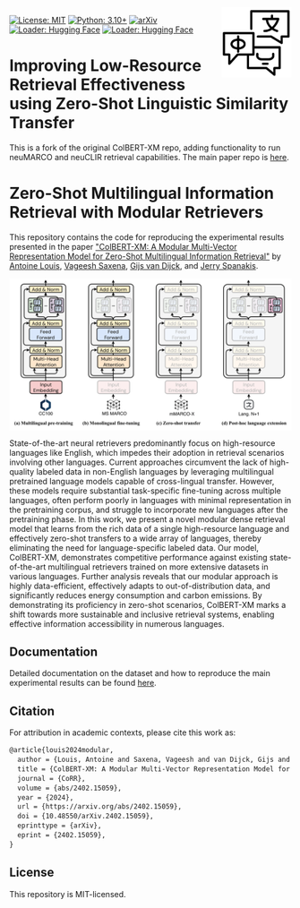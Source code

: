 <img src="docs/img/icon.png" width=125 height=125 align="right">

[![License: MIT](https://img.shields.io/badge/License-MIT-yellow.svg)](https://opensource.org/licenses/MIT)
[![Python: 3.10+](https://img.shields.io/badge/Python-3.10+-blue.svg)](https://www.python.org/downloads/)
[![arXiv](https://img.shields.io/badge/arXiv-2402.15059-b31b1b.svg?style=plastic)](https://arxiv.org/abs/2402.15059)
[![Loader: Hugging Face](https://img.shields.io/static/v1.svg?label=🤗%20Models&message=ColBERT-XM&color=FF9900)](https://huggingface.co/antoinelouis/colbert-xm)
[![Loader: Hugging Face](https://img.shields.io/static/v1.svg?label=🤗%20Models&message=DPR-XM&color=FF9900)](https://huggingface.co/antoinelouis/dpr-xm)

# Improving Low-Resource Retrieval Effectiveness using Zero-Shot Linguistic Similarity Transfer
This is a fork of the original ColBERT-XM repo, adding functionality to run neuMARCO and neuCLIR retrieval capabilities. The main paper repo is [here](https://github.com/andreaschari/linguistic-transfer).

# Zero-Shot Multilingual Information Retrieval with Modular Retrievers

This repository contains the code for reproducing the experimental results presented in the paper ["ColBERT-XM: A Modular Multi-Vector Representation Model for Zero-Shot Multilingual Information Retrieval"](https://arxiv.org/abs/2402.15059) by [Antoine Louis](https:/antoinelouis.co/work/), [Vageesh Saxena](https://www.maastrichtuniversity.nl/vk-saxena), [Gijs van Dijck](https://www.maastrichtuniversity.nl/gijs.vandijck), and [Jerry Spanakis](https://dke.maastrichtuniversity.nl/jerry.spanakis/).

<img align="center" src="docs/img/approach.png" width="1000">

State-of-the-art neural retrievers predominantly focus on high-resource languages like English, which impedes their adoption in retrieval scenarios involving other languages. Current approaches circumvent the lack of high-quality labeled data in non-English languages by leveraging multilingual pretrained language models capable of cross-lingual transfer. However, these models require substantial task-specific fine-tuning across multiple languages, often perform poorly in languages with minimal representation in the pretraining corpus, and struggle to incorporate new languages after the pretraining phase. In this work, we present a novel modular dense retrieval model that learns from the rich data of a single high-resource language and effectively zero-shot transfers to a wide array of languages, thereby eliminating the need for language-specific labeled data. Our model, ColBERT-XM, demonstrates competitive performance against existing state-of-the-art multilingual retrievers trained on more extensive datasets in various languages. Further analysis reveals that our modular approach is highly data-efficient, effectively adapts to out-of-distribution data, and significantly reduces energy consumption and carbon emissions. By demonstrating its proficiency in zero-shot scenarios, ColBERT-XM marks a shift towards more sustainable and inclusive retrieval systems, enabling effective information accessibility in numerous languages.

## Documentation

Detailed documentation on the dataset and how to reproduce the main experimental results can be found [here](docs/README.md).

## Citation

For attribution in academic contexts, please cite this work as:

```latex
@article{louis2024modular,
  author = {Louis, Antoine and Saxena, Vageesh and van Dijck, Gijs and Spanakis, Gerasimos},
  title = {ColBERT-XM: A Modular Multi-Vector Representation Model for Zero-Shot Multilingual Information Retrieval},
  journal = {CoRR},
  volume = {abs/2402.15059},
  year = {2024},
  url = {https://arxiv.org/abs/2402.15059},
  doi = {10.48550/arXiv.2402.15059},
  eprinttype = {arXiv},
  eprint = {2402.15059},
}
```

## License

This repository is MIT-licensed.
